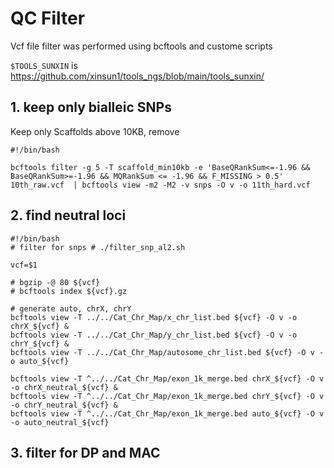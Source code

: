 # QC Filter

Vcf file filter was performed using bcftools and custome scripts

`$TOOLS_SUNXIN` is https://github.com/xinsun1/tools_ngs/blob/main/tools_sunxin/


## 1. keep only bialleic SNPs
Keep only Scaffolds above 10KB, remove 
```
#!/bin/bash

bcftools filter -g 5 -T scaffold_min10kb -e 'BaseQRankSum<=-1.96 && BaseQRankSum>=-1.96 && MQRankSum <= -1.96 && F_MISSING > 0.5' 10th_raw.vcf  | bcftools view -m2 -M2 -v snps -O v -o 11th_hard.vcf
```

## 2. find neutral loci
```
#!/bin/bash
# filter for snps # ./filter_snp_al2.sh

vcf=$1

# bgzip -@ 80 ${vcf}
# bcftools index ${vcf}.gz

# generate auto, chrX, chrY
bcftools view -T ../../Cat_Chr_Map/x_chr_list.bed ${vcf} -O v -o chrX_${vcf} &
bcftools view -T ../../Cat_Chr_Map/y_chr_list.bed ${vcf} -O v -o chrY_${vcf} &
bcftools view -T ../../Cat_Chr_Map/autosome_chr_list.bed ${vcf} -O v -o auto_${vcf}

bcftools view -T ^../../Cat_Chr_Map/exon_1k_merge.bed chrX_${vcf} -O v -o chrX_neutral_${vcf} &
bcftools view -T ^../../Cat_Chr_Map/exon_1k_merge.bed chrY_${vcf} -O v -o chrY_neutral_${vcf} &
bcftools view -T ^../../Cat_Chr_Map/exon_1k_merge.bed auto_${vcf} -O v -o auto_neutral_${vcf}
```

## 3. filter for DP and MAC





